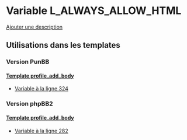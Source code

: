 # Variable L_ALWAYS_ALLOW_HTML
[Ajouter une description](https://fa-tvars.appspot.com/var/L_ALWAYS_ALLOW_HTML)

## Utilisations dans les templates

### Version PunBB

#### [Template profile_add_body](punbb/profile_add_body.md)
* [Variable &agrave; la ligne 324](../punbb/profile_add_body.tpl#L324)

### Version phpBB2

#### [Template profile_add_body](subsilver/profile_add_body.md)
* [Variable &agrave; la ligne 282](../subsilver/profile_add_body.tpl#L282)